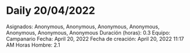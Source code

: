 # Daily 20/04/2022

Asignados: Anonymous, Anonymous, Anonymous, Anonymous, Anonymous, Anonymous, Anonymous
Duración (horas): 0.3
Equipo: Campanario
Fecha: April 20, 2022
Fecha de creación: April 20, 2022 11:17 AM
Horas Hombre: 2.1